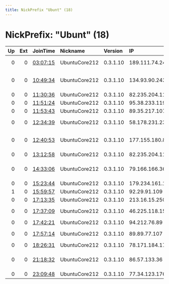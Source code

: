 ```yaml
---
title: NickPrefix "Ubunt" (18)
---
```


# NickPrefix: "Ubunt" (18)

|   Up |   Ext | JoinTime                                                                                            | Nickname      | Version   | IP              | AS                                       | CC   |   ORp |   Dirp | OS    | Contact   |   eFamMembers |
|-----:|------:|:----------------------------------------------------------------------------------------------------|:--------------|:----------|:----------------|:-----------------------------------------|:-----|------:|-------:|:------|:----------|--------------:|
|    0 |     0 | [03:07:15](https://metrics.torproject.org/rs.html#details/320AC85B394D60C28F70F11BEC96DDA24BE130D6) | UbuntuCore212 | 0.3.1.10  | 189.111.74.24   | TELEFu00D4NICA BRASIL S.A                | br   | 32887 |      0 | Linux | None      |             1 |
|    0 |     0 | [10:49:34](https://metrics.torproject.org/rs.html#details/75009FAD58169595C9A7063C04E0EF5568C3FB98) | UbuntuCore212 | 0.3.1.10  | 134.93.90.243   | Johannes Gutenberg-Universitaet Mainz    | de   | 43911 |      0 | Linux | None      |             1 |
|    0 |     0 | [11:30:36](https://metrics.torproject.org/rs.html#details/6C9F5B4A6F475700C1ED73A6F1E64195B7A48A9F) | UbuntuCore212 | 0.3.1.10  | 82.235.204.11   | Free SAS                                 | fr   | 43481 |      0 | Linux | None      |             1 |
|    0 |     0 | [11:51:24](https://metrics.torproject.org/rs.html#details/4FD7B046DA6AA228B11971B9FD068CA0FF4E0CEC) | UbuntuCore212 | 0.3.1.10  | 95.38.233.119   | Fanava Group                             | ir   | 37707 |      0 | Linux | None      |             1 |
|    0 |     0 | [11:53:43](https://metrics.torproject.org/rs.html#details/E2931BA49D1BD0EA7E24D49C1174BD91CBEE8164) | UbuntuCore212 | 0.3.1.10  | 89.35.217.107   | Good Net S.R.L                           | ro   | 45625 |      0 | Linux | None      |             1 |
|    0 |     0 | [12:34:39](https://metrics.torproject.org/rs.html#details/D34873C6C172455F2DAB76BB4A6D0293F77C4B39) | UbuntuCore212 | 0.3.1.10  | 58.178.231.231  | Primus Telecommunications                | au   | 40963 |      0 | Linux | None      |             1 |
|    0 |     0 | [12:40:53](https://metrics.torproject.org/rs.html#details/4902B5608E1F0E354FC1DDE1FB878371E36B7AEB) | UbuntuCore212 | 0.3.1.10  | 177.155.180.82  | Rio Cable Serviu00E7os de Telecom. Ltda  | br   | 36341 |      0 | Linux | None      |             1 |
|    0 |     0 | [13:12:58](https://metrics.torproject.org/rs.html#details/BB4223B970D38586FE9C82536CD7ADFCBFF20A5A) | UbuntuCore212 | 0.3.1.10  | 82.235.204.11   | Free SAS                                 | fr   | 39702 |      0 | Linux | None      |             1 |
|    0 |     0 | [14:33:06](https://metrics.torproject.org/rs.html#details/7A7CD2E4D8F1509FEB9BAE8A3EEA840E49316FFB) | UbuntuCore212 | 0.3.1.10  | 79.166.166.36   | Vodafone-panafon Hellenic Telecommunicat | gr   | 36515 |      0 | Linux | None      |             1 |
|    0 |     0 | [15:23:44](https://metrics.torproject.org/rs.html#details/67FB57DD13197FB31FB4405C445D01D45AC31FAE) | UbuntuCore212 | 0.3.1.10  | 179.234.161.174 | CLARO S.A.                               | br   | 46310 |      0 | Linux | None      |             1 |
|    1 |     0 | [15:59:57](https://metrics.torproject.org/rs.html#details/004A0947ABD1B2B5DFADAFE3F5ACDB7DB948974D) | UbuntuCore212 | 0.3.1.10  | 92.29.91.109    | TalkTalk                                 | gb   | 41803 |      0 | Linux | None      |             1 |
|    0 |     0 | [17:13:35](https://metrics.torproject.org/rs.html#details/129E77FB3E7E69CC9BFA90ACD61861565622935F) | UbuntuCore212 | 0.3.1.10  | 213.16.15.250   | Canal Telecom SAS                        | mq   | 41523 |      0 | Linux | None      |             1 |
|    0 |     0 | [17:37:09](https://metrics.torproject.org/rs.html#details/575CB5E3CB75FB58FDADB15ADABA0BD6E9F46FBA) | UbuntuCore212 | 0.3.1.10  | 46.225.118.151  | Dadeh Gostar Asr Novin P.J.S. Co.        | ir   | 38979 |      0 | Linux | None      |             1 |
|    0 |     0 | [17:42:21](https://metrics.torproject.org/rs.html#details/629993FBA431E6BA9F71AD932F5919E0650A8A3F) | UbuntuCore212 | 0.3.1.10  | 94.212.76.89    | Ziggo                                    | nl   | 40547 |      0 | Linux | None      |             1 |
|    0 |     0 | [17:57:14](https://metrics.torproject.org/rs.html#details/3E4C1C3637B89E086F2F18947799DFB7E50F9827) | UbuntuCore212 | 0.3.1.10  | 89.89.77.107    | Bouygues Telecom SA                      | fr   | 38883 |      0 | Linux | None      |             1 |
|    0 |     0 | [18:26:31](https://metrics.torproject.org/rs.html#details/82C28141804E7859BF1837FC721A27FCFBFC5B5F) | UbuntuCore212 | 0.3.1.10  | 78.171.184.174  | Turk Telekom                             | tr   | 34145 |      0 | Linux | None      |             1 |
|    0 |     0 | [21:18:32](https://metrics.torproject.org/rs.html#details/013680C528EA0D5E4C6BB8BDD78776C350F358C5) | UbuntuCore212 | 0.3.1.10  | 86.57.133.36    | Republican Unitary Telecommunication Ent | by   | 46029 |      0 | Linux | None      |             1 |
|    0 |     0 | [23:09:48](https://metrics.torproject.org/rs.html#details/DDF4E0BEDF90AAAC17DDA63B7F75A4E328AEA8D9) | UbuntuCore212 | 0.3.1.10  | 77.34.123.176   | Rostelecom                               | ru   | 41883 |      0 | Linux | None      |             1 |
